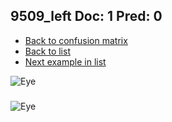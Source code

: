 ## 9509_left Doc: 1 Pred: 0
- [Back to confusion matrix](https://github.com/juliandewit/kaggle_retinopathy/blob/master/matrix.md)
- [Back to list](https://github.com/juliandewit/kaggle_retinopathy/blob/master/lists/10/list.md)
- [Next example in list](https://github.com/juliandewit/kaggle_retinopathy/blob/master/lists/10/95/9525_left.md)

![Eye](https://retinopaty.blob.core.windows.net/size1024/9509_left_1.jpeg)

### 

![Eye]()
